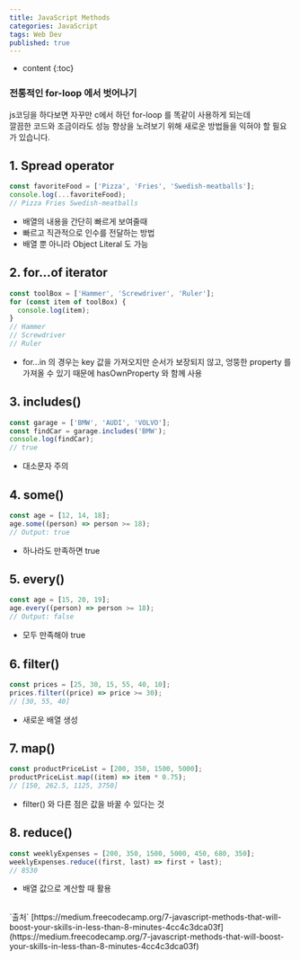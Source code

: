 ```yaml
---
title: JavaScript Methods
categories: JavaScript
tags: Web Dev
published: true
---
```


<!-- prettier-ignore -->
* content
{:toc}

### 전통적인 for-loop 에서 벗어나기

js코딩을 하다보면 자꾸만 c에서 하던 for-loop 를 똑같이 사용하게 되는데  
깔끔한 코드와 조금이라도 성능 향상을 노려보기 위해 새로운 방법들을 익혀야 할 필요가 있습니다.

## 1. Spread operator

```js
const favoriteFood = ['Pizza', 'Fries', 'Swedish-meatballs'];
console.log(...favoriteFood);
// Pizza Fries Swedish-meatballs
```

- 배열의 내용을 간단히 빠르게 보여줄때
- 빠르고 직관적으로 인수를 전달하는 방법
- 배열 뿐 아니라 Object Literal 도 가능

## 2. for…of iterator

```js
const toolBox = ['Hammer', 'Screwdriver', 'Ruler'];
for (const item of toolBox) {
  console.log(item);
}
// Hammer
// Screwdriver
// Ruler
```

- for...in 의 경우는 key 값을 가져오지만 순서가 보장되지 않고, 엉뚱한 property 를 가져올 수 있기 때문에 hasOwnProperty 와 함께 사용

## 3. includes()

```js
const garage = ['BMW', 'AUDI', 'VOLVO'];
const findCar = garage.includes('BMW');
console.log(findCar);
// true
```

- 대소문자 주의

## 4. some()

```js
const age = [12, 14, 18];
age.some((person) => person >= 18);
// Output: true
```

- 하나라도 만족하면 true

## 5. every()

```js
const age = [15, 20, 19];
age.every((person) => person >= 18);
// Output: false
```

- 모두 만족해야 true

## 6. filter()

```js
const prices = [25, 30, 15, 55, 40, 10];
prices.filter((price) => price >= 30);
// [30, 55, 40]
```

- 새로운 배열 생성

## 7. map()

```js
const productPriceList = [200, 350, 1500, 5000];
productPriceList.map((item) => item * 0.75);
// [150, 262.5, 1125, 3750]
```

- filter() 와 다른 점은 값을 바꿀 수 있다는 것

## 8. reduce()

```js
const weeklyExpenses = [200, 350, 1500, 5000, 450, 680, 350];
weeklyExpenses.reduce((first, last) => first + last);
// 8530
```

- 배열 값으로 계산할 때 활용

<br>
`출처`
[https://medium.freecodecamp.org/7-javascript-methods-that-will-boost-your-skills-in-less-than-8-minutes-4cc4c3dca03f](https://medium.freecodecamp.org/7-javascript-methods-that-will-boost-your-skills-in-less-than-8-minutes-4cc4c3dca03f)
